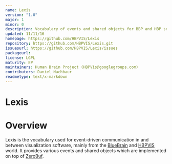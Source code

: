```yaml
---
name: Lexis
version: "1.0"
major: 1
minor: 0
description: Vocabulary of events and shared objects for BBP and HBP software
updated: 11/11/16
homepage: https://github.com/HBPVIS/Lexis
repository: https://github.com/HBPVIS/Lexis.git
issuesurl: https://github.com/HBPVIS/Lexis/issues
packageurl: 
license: LGPL
maturity: EP
maintainers: Human Brain Project (HBPVis@googlegroups.com)
contributors: Daniel Nachbaur
readmetype: text/x-markdown
---
```

Lexis
=======

# Overview

Lexis is the vocabulary used for event-driven communication in and between
visualization software, mainly from the [BlueBrain](https://github.com/BlueBrain) and
[HBPVIS](https://github.com/HBPVIS) world. It provides various events and shared
objects which are implemented on top of
[ZeroBuf](https://github.com/HBPVIS/ZeroBuf).

